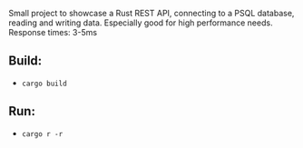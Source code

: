 Small project to showcase a Rust REST API, connecting to a PSQL database, reading and writing data. Especially good for high performance needs. Response times: 3-5ms 

## Build:

- `cargo build`

## Run:

- `cargo r -r`
